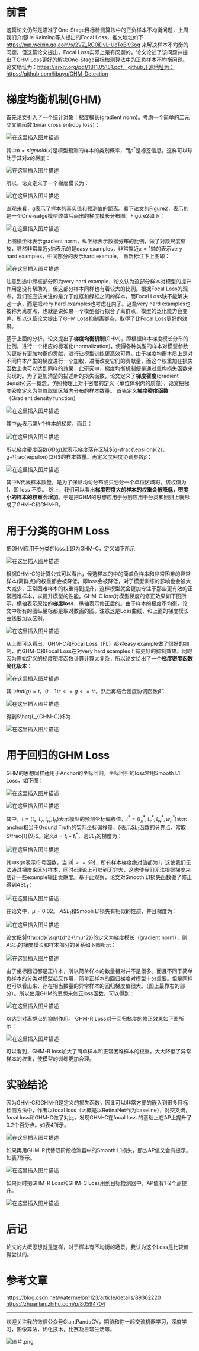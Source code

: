 # 前言
这篇论文仍然是瞄准了One-Stage目标检测算法中的正负样本不均衡问题，上周我们介绍He Kaiming等人提出的Focal Loss，推文地址如下：https://mp.weixin.qq.com/s/2VZ_RC0iDvL-UcToEi93og 来解决样本不均衡的问题。但这篇论文提出，Focal Loss实际上是有问题的，论文论述了该问题并提出了GHM Loss更好的解决One-Stage目标检测算法中的正负样本不均衡问题。论文地址为：https://arxiv.org/pdf/1811.05181.pdf。github开源地址为：https://github.com/libuyu/GHM_Detection
# 梯度均衡机制(GHM)
首先论文引入了一个统计对象：梯度模长(gradient norm)。考虑一个简单的二元交叉熵函数(binar cross entropy loss)：

![在这里插入图片描述](https://img-blog.csdnimg.cn/20191207122920785.png)

其中$p=sigmoid(x)$是模型预测的样本的类别概率，而$p^{*}$是标签信息，这样可以球处于其对$x$的梯度：

![在这里插入图片描述](https://img-blog.csdnimg.cn/20191207123936995.png)

所以，论文定义了一个梯度模长为：

![在这里插入图片描述](https://img-blog.csdnimg.cn/2019120712401455.png)

直观来看，$g$表示了样本的真实值和预测值的距离。看下论文的Figure2，表示的是一个One-satge模型收敛后画出的梯度模长分布图。Figure2如下：

![在这里插入图片描述](https://img-blog.csdnimg.cn/20191207130858369.png?x-oss-process=image/watermark,type_ZmFuZ3poZW5naGVpdGk,shadow_10,text_aHR0cHM6Ly9ibG9nLmNzZG4ubmV0L2p1c3Rfc29ydA==,size_16,color_FFFFFF,t_70)

上图横坐标表示gradient norm，纵坐标表示数据分布的比例，做了对数尺度缩放，显然非常靠近y轴表示的是easy examples，非常靠近$x=1$轴的表示very hard examples，中间部分的表示hard example。 重新标注下上图即：

![在这里插入图片描述](https://img-blog.csdnimg.cn/20191207131239636.png?x-oss-process=image/watermark,type_ZmFuZ3poZW5naGVpdGk,shadow_10,text_aHR0cHM6Ly9ibG9nLmNzZG4ubmV0L2p1c3Rfc29ydA==,size_16,color_FFFFFF,t_70)

注意到途中绿框部分即为very hard example，论文认为这部分样本对模型的提升作用是没有帮助的，但这部分样本同样也有着较大的比例。根据Focal Loss的观点，我们班应该关注的是介于红框和绿框之间的样本，而Focal Loss缺不能解决这一点，而是把very hard examples也考虑在内了。这些very hard examples也被称为离群点，也就是说如果一个模型强行拟合了离群点，模型的泛化能力会变差，所以这篇论文提出了GHM Loss抑制离群点，取得了比Focal Loss更好的效果。

基于上面的分析，论文提出了**梯度均衡机制**(GHM)，即根据样本梯度模长分布的比例，进行一个相应的标准化(normalization)，使得各种类型的样本对模型参数的更新有更加均衡的贡献，进行让模型训练更高效可靠。由于梯度均衡本质上是对不同样本产生的梯度进行一个加权，进而改变它们的贡献量，而这个权重加在损失函数上也可以达到同样的效果，此研究中，梯度均衡机制便是通过重构损失函数来实现的。为了更加清楚的描述新的损失函数，论文定义了**梯度密度**(gradient density)这一概念。仿照物理上对于密度的定义（单位体积内的质量），论文把梯度密度定义为单位取值区域内分布的样本数量。
首先定义**梯度密度函数**（Gradient density function）

![在这里插入图片描述](https://img-blog.csdnimg.cn/2019120713215367.png)

其中$g_k$表示第$k$个样本的梯度，而且：

![在这里插入图片描述](https://img-blog.csdnimg.cn/20191207132416582.png)

所以梯度密度函数$GD(g)$就表示梯度落在区域$[g-\frac{\epsilon}{2}，g+\frac{\epsilon}{2}]$的样本数量。再定义度密度协调参数$\beta$：

![在这里插入图片描述](https://img-blog.csdnimg.cn/20191207132851979.png)

其中$N$代表样本数量，是为了保证均匀分布或只划分一个单位区域时，该权值为 1，即 loss 不变。
综上，我们可以看出**梯度密度大的样本的权重会被降低，密度小的样本的权重会增加**。于是把GHM的思想应用于分别应用于分类和回归上就形成了GHM-C和GHM-R。

# 用于分类的GHM Loss

把GHM应用于分类的loss上即为GHM-C，定义如下所示:

![在这里插入图片描述](https://img-blog.csdnimg.cn/20191207133117739.png)

根据GHM-C的计算公式可以看出，候选样本的中的简单负样本和非常困难的异常样本(离群点)的权重都会被降低，即loss会被降低，对于模型训练的影响也会被大大减少，正常困难样本的权重得到提升，这样模型就会更加专注于那些更有效的正常困难样本，以提升模型的性能。GHM-C loss对模型梯度的修正效果如下图所示，横轴表示原始的**梯度loss**，纵轴表示修正后的。由于样本的极度不均衡，论文中所有的图纵坐标都是取对数画的图。注意这是Loss曲线，和上面的梯度模长曲线要加以区别。

![在这里插入图片描述](https://img-blog.csdnimg.cn/20191207133617427.png?x-oss-process=image/watermark,type_ZmFuZ3poZW5naGVpdGk,shadow_10,text_aHR0cHM6Ly9ibG9nLmNzZG4ubmV0L2p1c3Rfc29ydA==,size_16,color_FFFFFF,t_70)

从上图可以看出，GHM-C和Focal Loss（FL）都对easy example做了很好的抑制，而GHM-C和Focal Loss在对very hard examples上有更好的抑制效果。同时因为原始定义的梯度密度函数计算计算太复杂，所以论文给出了一个**梯度密度函数简化版本**：

![在这里插入图片描述](https://img-blog.csdnimg.cn/2019120713434939.png)

其中$ind(g)=t，(t-1)\epsilon<=g<=t\epsilon$。然后再结合密度协调函数$\hat{\beta}$：

![在这里插入图片描述](https://img-blog.csdnimg.cn/20191207134934978.png)

得到$\hat{L_{GHM-C}}$为：

![在这里插入图片描述](https://img-blog.csdnimg.cn/20191207135052194.png)

# 用于回归的GHM Loss
GHM的思想同样适用于Anchor的坐标回归。坐标回归的loss常用Smooth L1 Loss，如下图：

![在这里插入图片描述](https://img-blog.csdnimg.cn/20191207135420416.png)

![在这里插入图片描述](https://img-blog.csdnimg.cn/20191207135442186.png)

其中，$t=(t_x,t_y,t_w,t_h)$表示模型的预测坐标偏移值，$t^*=(t_x^*,t_y^*,t_w^*,w_h^*)$表示anchor相当于Ground Truth的实际坐标偏移量，$\delta$表示$SL_1$函数的分界点，常取$\frac{1}{9}$。定义$d=t_i-t_i^{*}$，则$SL_1$的梯度为：

![在这里插入图片描述](https://img-blog.csdnimg.cn/20191207140539827.png)

其中$sgn$表示符号函数，当$|d|>=\delta$时，所有样本梯度绝对值都为1，这使我们无法通过梯度来区分样本，同时d理论上可以到无穷大，这也使我们无法根据梯度来估计一些example输出贡献度。基于此观察，论文对Smooth L1损失函数做了修正得到$ASL_1$：

![在这里插入图片描述](https://img-blog.csdnimg.cn/20191207141028307.png)

在论文中，$\mu=0.02$。
$ASL_1$和Smooh L1损失有相似的性质，并且梯度为：

![在这里插入图片描述](https://img-blog.csdnimg.cn/20191207141212453.png)

论文把$|\frac{d}{\sqrt{d^2+\mu^2}}|$定义为梯度模长（gradient norm），则$ASL_1$的梯度模长和样本部分的关系如下图所示：

![在这里插入图片描述](https://img-blog.csdnimg.cn/20191207141456565.png?x-oss-process=image/watermark,type_ZmFuZ3poZW5naGVpdGk,shadow_10,text_aHR0cHM6Ly9ibG9nLmNzZG4ubmV0L2p1c3Rfc29ydA==,size_16,color_FFFFFF,t_70)

由于坐标回归都是正样本，所以简单样本的数量相对并不是很多。而且不同于简单负样本的分类对模型起反作用，简单正样本的回归梯度对模型十分重要。但是同样也可以看出来，存在相当数量的异常样本的回归梯度值很大。（图上最靠右的部分）。所以使用GHM的思想来修正loss函数，可以得到：

![在这里插入图片描述](https://img-blog.csdnimg.cn/20191207141620521.png)

以达到对离群点的抑制作用。
GHM-R Loss对于回归梯度的修正效果如下图所示：

![在这里插入图片描述](https://img-blog.csdnimg.cn/20191207142627953.png?x-oss-process=image/watermark,type_ZmFuZ3poZW5naGVpdGk,shadow_10,text_aHR0cHM6Ly9ibG9nLmNzZG4ubmV0L2p1c3Rfc29ydA==,size_16,color_FFFFFF,t_70)

可以看到，GHM-R loss加大了简单样本和正常困难样本的权重，大大降低了异常样本的权重，使模型的训练更加合理。

# 实验结论
因为GHM-C和GHM-R是定义的损失函数，因此可以非常方便的嵌入到很多目标检测方法中，作者以focal loss（大概是以RetinaNet作为baseline），对交叉熵，focal loss和GHM-C做了对比，发现GHM-C在focal loss 的基础上在AP上提升了0.2个百分点。如表4所示。

![在这里插入图片描述](https://img-blog.csdnimg.cn/20191207141911624.png)

如果再用GHM-R代替双阶段检测器中的Smooth L1损失，那么AP值又会有提示。如表7所示。

![在这里插入图片描述](https://img-blog.csdnimg.cn/20191207142029828.png)

如果同时把GHM-R Loss和GHM-C Loss用到目标检测器中，AP值有1-2个点提升。

![在这里插入图片描述](https://img-blog.csdnimg.cn/20191207142450373.png?x-oss-process=image/watermark,type_ZmFuZ3poZW5naGVpdGk,shadow_10,text_aHR0cHM6Ly9ibG9nLmNzZG4ubmV0L2p1c3Rfc29ydA==,size_16,color_FFFFFF,t_70)

# 后记
论文的大概思想就是这样，对于样本有不均衡的场景，我认为这个Loss是比较值得尝试的。

# 参考文章
https://blog.csdn.net/watermelon1123/article/details/89362220
https://zhuanlan.zhihu.com/p/80594704

---------------------------------------------------------------------------

欢迎关注我的微信公众号GiantPandaCV，期待和你一起交流机器学习，深度学习，图像算法，优化技术，比赛及日常生活等。

![图片.png](https://imgconvert.csdnimg.cn/aHR0cHM6Ly91cGxvYWQtaW1hZ2VzLmppYW5zaHUuaW8vdXBsb2FkX2ltYWdlcy8xOTIzNzExNS1hZDY2ZjRmMjQ5MzRhZmQx?x-oss-process=image/format,png)